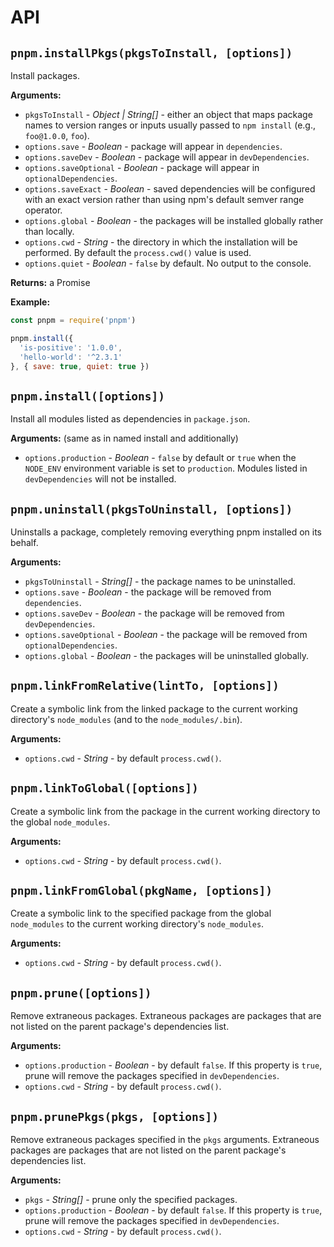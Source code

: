 # API

## `pnpm.installPkgs(pkgsToInstall, [options])`

Install packages.

**Arguments:**

* `pkgsToInstall` - *Object | String[]* - either an object that maps package names to version ranges or inputs usually passed to `npm install` (e.g., `foo@1.0.0`, `foo`).
* `options.save` - *Boolean* - package will appear in `dependencies`.
* `options.saveDev` - *Boolean* - package will appear in `devDependencies`.
* `options.saveOptional` - *Boolean* - package will appear in `optionalDependencies`.
* `options.saveExact` - *Boolean* - saved dependencies will be configured with an exact version rather than using npm's default semver range operator.
* `options.global` - *Boolean* - the packages will be installed globally rather than locally.
* `options.cwd` - *String* - the directory in which the installation will be performed. By default the `process.cwd()` value is used.
* `options.quiet` - *Boolean* - `false` by default. No output to the console.

**Returns:** a Promise

**Example:**

```js
const pnpm = require('pnpm')

pnpm.install({
  'is-positive': '1.0.0',
  'hello-world': '^2.3.1'
}, { save: true, quiet: true })
```

## `pnpm.install([options])`

Install all modules listed as dependencies in `package.json`.

**Arguments:** (same as in named install and additionally)

* `options.production` - *Boolean* - `false` by default or `true` when the `NODE_ENV` environment variable is set to `production`. Modules listed in `devDependencies` will not be installed.

## `pnpm.uninstall(pkgsToUninstall, [options])`

Uninstalls a package, completely removing everything pnpm installed on its behalf.

**Arguments:**

* `pkgsToUninstall` - *String[]* - the package names to be uninstalled.
* `options.save` - *Boolean* - the package will be removed from `dependencies`.
* `options.saveDev` - *Boolean* - the package will be removed from `devDependencies`.
* `options.saveOptional` - *Boolean* - the package will be removed from `optionalDependencies`.
* `options.global` - *Boolean* - the packages will be uninstalled globally.

## `pnpm.linkFromRelative(lintTo, [options])`

Create a symbolic link from the linked package to the current working directory's `node_modules` (and to the `node_modules/.bin`).

**Arguments:**

* `options.cwd` - *String* - by default `process.cwd()`.

## `pnpm.linkToGlobal([options])`

Create a symbolic link from the package in the current working directory to the global `node_modules`.

**Arguments:**

* `options.cwd` - *String* - by default `process.cwd()`.

## `pnpm.linkFromGlobal(pkgName, [options])`

Create a symbolic link to the specified package from the global `node_modules` to the current working directory's `node_modules`.

**Arguments:**

* `options.cwd` - *String* - by default `process.cwd()`.

## `pnpm.prune([options])`

Remove extraneous packages. Extraneous packages are packages that are not listed on the parent package's dependencies list.

**Arguments:**

* `options.production` - *Boolean* - by default `false`. If this property is `true`, prune will remove the packages specified in `devDependencies`.
* `options.cwd` - *String* - by default `process.cwd()`.

## `pnpm.prunePkgs(pkgs, [options])`

Remove extraneous packages specified in the `pkgs` arguments. Extraneous packages are packages that are not listed on the parent package's dependencies list.

**Arguments:**

* `pkgs` - *String[]* - prune only the specified packages.
* `options.production` - *Boolean* - by default `false`. If this property is `true`, prune will remove the packages specified in `devDependencies`.
* `options.cwd` - *String* - by default `process.cwd()`.
